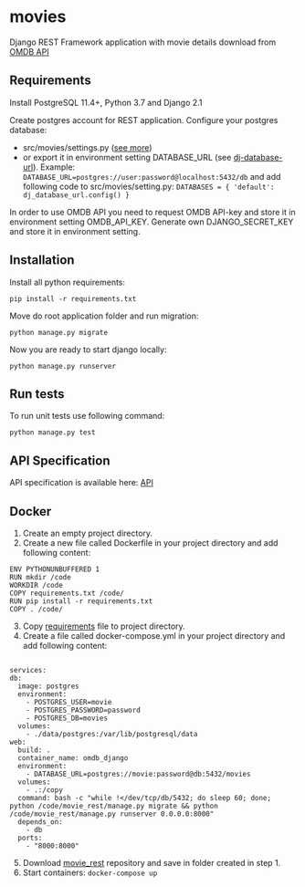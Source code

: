 # movies
Django REST Framework application with movie details download from [OMDB API](http://www.omdbapi.com/)

## Requirements
Install PostgreSQL 11.4+, Python 3.7 and Django 2.1

Create postgres account for REST application. Configure your postgres database:
* src/movies/settings.py ([see more](https://docs.djangoproject.com/en/2.1/ref/settings/#databases)) 
* or export it in environment setting DATABASE_URL (see [dj-database-url](https://github.com/jacobian/dj-database-url)). Example:
```DATABASE_URL=postgres://user:password@localhost:5432/db```
and add following code to src/movies/setting.py:
```DATABASES = { 'default': dj_database_url.config() }```

In order to use OMDB API you need to request OMDB API-key and store it in environment setting OMDB_API_KEY.
Generate own DJANGO_SECRET_KEY and store it in environment setting.

## Installation
Install all python requirements:

```pip install -r requirements.txt```

Move do root application folder and run migration:

```python manage.py migrate```


Now you are ready to start django locally:

```python manage.py runserver```

## Run tests
To run unit tests use following command:

```python manage.py test```

## API Specification
API specification is available here: [API](API.md)

## Docker

1. Create an empty project directory.
2. Create a new file called Dockerfile in your project directory and add following content:

  ```FROM python:3
  ENV PYTHONUNBUFFERED 1
  RUN mkdir /code
  WORKDIR /code
  COPY requirements.txt /code/
  RUN pip install -r requirements.txt
  COPY . /code/ 
  ```

3. Copy [requirements](requirements.txt) file to project directory.
4. Create a file called docker-compose.yml in your project directory and add following content:

  ```version: '3'

services:
  db:
    image: postgres
    environment:
      - POSTGRES_USER=movie
      - POSTGRES_PASSWORD=password
      - POSTGRES_DB=movies
    volumes:
      - ./data/postgres:/var/lib/postgresql/data
  web:
    build: .
    container_name: omdb_django
    environment:
      - DATABASE_URL=postgres://movie:password@db:5432/movies
    volumes:
      - .:/copy
    command: bash -c "while !</dev/tcp/db/5432; do sleep 60; done; python /code/movie_rest/manage.py migrate && python /code/movie_rest/manage.py runserver 0.0.0.0:8000"
    depends_on:
      - db
    ports:
      - "8000:8000"
  ```
5. Download [movie_rest](movie_rest) repository and save in folder created in step 1.
6. Start containers:
  ```docker-compose up```
